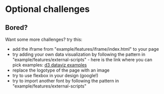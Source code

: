 # Optional challenges

## Bored? 

Want some more challenges? try this:

- add the iframe from "example/features/iframe/index.html" to your page
- try adding your own data visualization by following the pattern in "example/features/external-scripts" - here is the link where you can pick examples: [d3 dataviz examples](https://observablehq.com/@d3/gallery)
- replace the logotype of the page with an image
- try to use flexbox in your design (google!)
- try to import another font by following the pattern in "example/features/external-scripts"